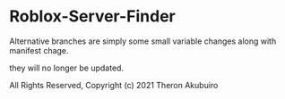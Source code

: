 # Roblox-Server-Finder
Alternative branches are simply some small variable changes along with manifest chage.

they will no longer be updated.

All Rights Reserved, Copyright (c) 2021 Theron Akubuiro
